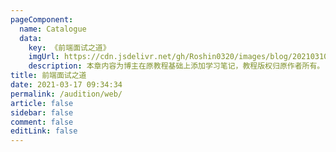 ```yaml
---
pageComponent: 
  name: Catalogue
  data: 
    key: 《前端面试之道》
    imgUrl: https://cdn.jsdelivr.net/gh/Roshin0320/images/blog/202103101453.png
    description: 本章内容为博主在原教程基础上添加学习笔记，教程版权归原作者所有。
title: 前端面试之道
date: 2021-03-17 09:34:34
permalink: /audition/web/
article: false
sidebar: false
comment: false
editLink: false
---
```


